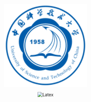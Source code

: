 <div align=center>

<img width="270" height="270" src="https://github.com/kiri236/Guide-for-exchange-student-in-USTC/blob/main/img/logo/%E4%B8%AD%E5%9B%BD%E7%A7%91%E5%AD%A6%E6%8A%80%E6%9C%AF%E5%A4%A7%E5%AD%A6-logo.svg"/>

</div>

<div align=center>

![Latex](https://img.shields.io/badge/XeLaTeX-Tex_Live2022-MediumAquamarine)

</div>

<div align=center>